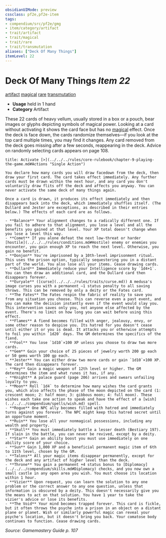 ```yaml
---
obsidianUIMode: preview
cssclass: pf2e,pf2e-item
tags:
- compendium/src/pf2e/gmg
- item/category/artifact
- trait/artifact
- trait/magical
- trait/rare
- trait/transmutation
aliases: ["Deck Of Many Things"]
itemLevel: 22
---
```

# Deck Of Many Things *Item 22*  
[artifact](../../../rules/traits/artifact-gmg.md)  [magical](../../../rules/traits/magical.md)  [rare](../../../rules/traits/rare.md)  [transmutation](../../../rules/traits/transmutation.md)  

- **Usage** held in 1 hand
- **Category** Artifact

These 22 cards of heavy vellum, usually stored in a box or a pouch, bear images or glyphs depicting symbols of magical power. Looking at a card without activating it shows the card face but has no [magical](../../../rules/traits/magical.md) effect. Once the deck is face down, the cards randomize themselves—if you look at the top card multiple times, you may find it changes. Any card removed from the deck goes missing after a few seconds, reappearing in the deck. Advice on randomly selecting cards appears on page 108.

```ad-embed-ability
title: Activate [>](../../../rules/core-rulebook/chapter-9-playing-the-game.md#Actions "Single Action")

You declare how many cards you will draw facedown from the deck, then draw your first card. The card takes effect immediately. Any further cards must be drawn within the next hour, and any card you don't voluntarily draw flits off the deck and affects you anyway. You can never activate the same deck of many things again.

Once a card is drawn, it produces its effect immediately and then disappears back into the deck, which immediately shuffles itself. (The Dullard and Jester are exceptions, as described in their entries below.) The effects of each card are as follows.

- **Balance** Your alignment changes to a radically different one. If you fail to adhere to that alignment, you lose a level and all the benefits you gained at that level. Your XP total doesn't change when you lose a level this way.
- **Comet** If you alone defeat the next low-threat or harder [hostile](../../../rules/conditions.md#Hostile) enemy or enemies you encounter, you gain enough XP to reach the next level. Otherwise, you gain no benefit.
- **Donjon** You're imprisoned by a 10th-level imprisonment ritual. This uses the prison option, typically sequestering you in a distant part of the world. You also lose all your items. Cease drawing cards.
- **Dullard** Immediately reduce your Intelligence score by `1d4+1`. You can then draw an additional card, and the Dullard card then disappears forever.
- **Euryale** ([curse](../../../rules/traits/curse.md)) A medusa's image curses you with a permanent –1 status penalty to all saving throws. This can be removed by only a deity or the Fates card.
- **The Fates** The Fates respin the fabric of reality to save you from any situation you choose. This can reverse even a past event, and you can make the decision instantly even if the event would slay you. This intervention saves only you, not anyone else affected by the event. There's no limit on how long you can wait before using this effect.
- **Flames** A fiend becomes filled with anger, jealousy, envy, or some other reason to despise you. Its hatred for you doesn't cease until either it or you is dead. It attacks you or otherwise attempts to foil you within `1d20` days. The GM determines the specifics of the fiend.
- **Fool** You lose `1d10`×100 XP unless you choose to draw two more cards.
- **Gem** Gain your choice of 25 pieces of jewelry worth 200 gp each or 50 gems worth 100 gp each.
- **Jester** You can either draw two more cards or gain `1d10`×100 XP. The card then disappears forever.
- **Key** Gain a magic weapon of 12th level or higher. The GM determines the item and what runes it has, if any.
- **Knight** A palace guard (page 206) arrives and swears unfailing loyalty to you.
- **Moon** Roll `1d4` to determine how many wishes the card grants you, which also affects the phase of the moon depicted on the card (1: crescent moon; 2: half moon; 3: gibbous moon; 4: full moon). These wishes each take one action to speak and have the effect of a [wish](../../../compendium/spells/wish.md) spell.
- **Rogue** One NPC ally becomes filled with hatred and immediately turns against you forever. The NPC might keep this hatred secret until an opportune moment.
- **Ruin** You lose all your nonmagical possessions, including any wealth and property.
- **Skull** You must immediately battle a lesser death (Bestiary 197). If slain in the battle, you can never be revived, except by a deity.
- **Star** Gain an ability boost you must use immediately on one ability score of your choice.
- **Sun** Gain 1,000 XP and a beneficial permanent magic item of 6th to 11th level, chosen by the GM.
- **Talons** All your magic items disappear permanently, except for the deck and any artifact of higher level than the deck.
- **Throne** You gain a permanent +4 status bonus to [Diplomacy](../../../compendium/skills.md#Diplomacy) checks, and you now own a small castle in any open area you wish. You must choose its location within 1 hour.
- **Vizier** Upon request, you can learn the solution to any one problem or the correct answer to any one question, unless that information is obscured by a deity. This doesn't necessarily give you the means to act on that solution. You have 1 year to take the vizier's advice or lose its benefits.
- **The Void** Your mind becomes trapped forever. This card is fickle, but it often throws the psyche into a prison in an object on a distant plane or planet. Wish or similarly powerful magic can reveal your psyche's location, but it doesn't bring you back. Your comatose body continues to function. Cease drawing cards.
```

*Source: Gamemastery Guide p. 107*
